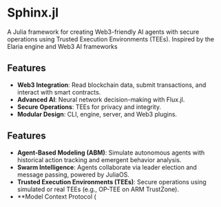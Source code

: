# Sphinx.jl

A Julia framework for creating Web3-friendly AI agents with secure operations using Trusted Execution Environments (TEEs). Inspired by the Elaria engine and Web3 AI frameworks 

## Features
- **Web3 Integration**: Read blockchain data, submit transactions, and interact with smart contracts.
- **Advanced AI**: Neural network decision-making with Flux.jl.
- **Secure Operations**: TEEs for privacy and integrity.
- **Modular Design**: CLI, engine, server, and Web3 plugins.

## Features
- **Agent-Based Modeling (ABM)**: Simulate autonomous agents with historical action tracking and emergent behavior analysis.
- **Swarm Intelligence**: Agents collaborate via leader election and message passing, powered by JuliaOS.
- **Trusted Execution Environments (TEEs)**: Secure operations using simulated or real TEEs (e.g., OP-TEE on ARM TrustZone).
- **Model Context Protocol (
